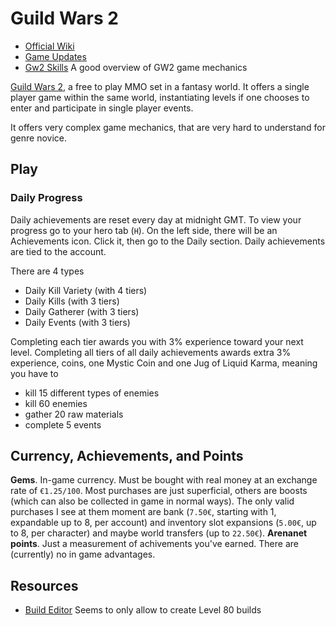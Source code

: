 # Guild Wars 2 #

- [Official Wiki](http://wiki.guildwars2.com/)
- [Game Updates](http://wiki.guildwars2.com/wiki/Game_updates)
- [Gw2 Skills](http://en.gw2skills.net/) A good overview of GW2 game mechanics

[Guild Wars 2](https://www.guildwars2.com), a free to play MMO set in a fantasy world. It offers a single player game within the same world, instantiating levels if one chooses to enter and participate in single player events.

It offers very complex game mechanics, that are very hard to understand for genre novice.

## Play ##

### Daily Progress ###

Daily achievements are reset every day at midnight GMT. To view your progress go to your hero tab (`H`). On the left side, there will be an Achievements icon. Click it, then go to the Daily section. Daily achievements are tied to the account.

There are 4 types

- Daily Kill Variety (with 4 tiers)
- Daily Kills (with 3 tiers)
- Daily Gatherer (with 3 tiers)
- Daily Events (with 3 tiers)

Completing each tier awards you with 3% experience toward your next level. Completing all tiers of all daily achievements awards extra 3% experience, coins, one Mystic Coin and one Jug of Liquid Karma, meaning you have to

- kill 15 different types of enemies
- kill 60 enemies
- gather 20 raw materials
- complete 5 events

## Currency, Achievements, and Points ##

**Gems**. In-game currency. Must be bought with real money at an exchange rate of `€1.25/100`. Most purchases are just superficial, others are boosts (which can also be collected in game in normal ways). The only valid purchases I see at them moment are bank (`7.50€`, starting with 1, expandable up to 8, per account) and inventory slot expansions (`5.00€`, up to 8, per character) and maybe world transfers (up to `22.50€`).
**Arenanet points**. Just a measurement of achivements you've earned. There are (currently) no in game advantages.

## Resources ##

- [Build Editor](http://en.gw2skills.net/editor/) Seems to only allow to create Level 80 builds